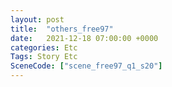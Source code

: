 ```yaml
---
layout: post
title:  "others_free97"
date:   2021-12-18 07:00:00 +0000
categories: Etc
Tags: Story Etc
SceneCode: ["scene_free97_q1_s20"]
---
```

